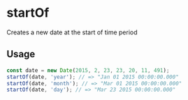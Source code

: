# startOf

Creates a new date at the start of time period

## Usage

```js
const date = new Date(2015, 2, 23, 23, 20, 11, 491);
startOf(date, 'year'); // => "Jan 01 2015 00:00:00.000"
startOf(date, 'month'); // => "Mar 01 2015 00:00:00.000"
startOf(date, 'day'); // => "Mar 23 2015 00:00:00.000"
```